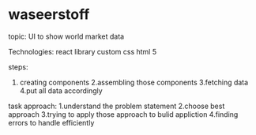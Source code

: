 # waseerstoff



topic:
UI to show world market data

Technologies:
react library
custom css
html 5

steps:
1. creating components 
2.assembling those components
3.fetching data
4.put all data accordingly


task approach:
1.understand the problem statement
2.choose best approach
3.trying to apply those approach to bulid appliction
4.finding errors to handle efficiently
